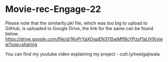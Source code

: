 # Movie-rec-Engage-22
Please note that the similarity.pkl file, which was too big to upload to GitHub, is uploaded to Google Drive, the link for the same can be found below.
https://drive.google.com/file/d/1KvPrYaXOgpEN311SwMff8cYPzof1aUV9/view?usp=sharing

You can find my youtube video explaining my project - cutt.ly/neelgajiwala
